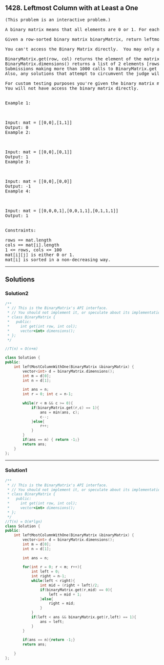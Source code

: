 ## 1428. Leftmost Column with at Least a One
<pre>
(This problem is an interactive problem.)

A binary matrix means that all elements are 0 or 1. For each individual row of the matrix, this row is sorted in non-decreasing order.

Given a row-sorted binary matrix binaryMatrix, return leftmost column index(0-indexed) with at least a 1 in it. If such index doesn't exist, return -1.

You can't access the Binary Matrix directly.  You may only access the matrix using a BinaryMatrix interface:

BinaryMatrix.get(row, col) returns the element of the matrix at index (row, col) (0-indexed).
BinaryMatrix.dimensions() returns a list of 2 elements [rows, cols], which means the matrix is rows * cols.
Submissions making more than 1000 calls to BinaryMatrix.get will be judged Wrong Answer.  
Also, any solutions that attempt to circumvent the judge will result in disqualification.

For custom testing purposes you're given the binary matrix mat as input in the following four examples. 
You will not have access the binary matrix directly.


Example 1:



Input: mat = [[0,0],[1,1]]
Output: 0
Example 2:



Input: mat = [[0,0],[0,1]]
Output: 1
Example 3:



Input: mat = [[0,0],[0,0]]
Output: -1
Example 4:



Input: mat = [[0,0,0,1],[0,0,1,1],[0,1,1,1]]
Output: 1
 

Constraints:

rows == mat.length
cols == mat[i].length
1 <= rows, cols <= 100
mat[i][j] is either 0 or 1.
mat[i] is sorted in a non-decreasing way.
</pre>

--------------------------------------------------------------

## Solutions
### Solution2
```c++
/**
 * // This is the BinaryMatrix's API interface.
 * // You should not implement it, or speculate about its implementation
 * class BinaryMatrix {
 *   public:
 *     int get(int row, int col);
 *     vector<int> dimensions();
 * };
 */

//T(n) = O(n+m)

class Solution {
public:
    int leftMostColumnWithOne(BinaryMatrix &binaryMatrix) {
        vector<int> d = binaryMatrix.dimensions();
        int m = d[0];
        int n = d[1];
        
        int ans = n;
        int r = 0; int c = n-1;
        
        while(r < m && c >= 0){
            if(binaryMatrix.get(r,c) == 1){
                ans = min(ans, c);
                c--;
            }else{
                r++;
            }
        }
        if(ans == n) { return -1;}
        return ans;
    }
};

```
-------------------------------------------------------------
### Solution1

```c++
/**
 * // This is the BinaryMatrix's API interface.
 * // You should not implement it, or speculate about its implementation
 * class BinaryMatrix {
 *   public:
 *     int get(int row, int col);
 *     vector<int> dimensions();
 * };
 */
//T(n) = O(m*lgn)
class Solution {
public:
    int leftMostColumnWithOne(BinaryMatrix &binaryMatrix) {
        vector<int> d = binaryMatrix.dimensions();
        int m = d[0];
        int n = d[1];
        
        int ans = n;
        
        for(int r = 0; r < m; r++){
            int left = 0;
            int right = n-1;
            while(left < right){
                int mid = (right + left)/2;
                if(binaryMatrix.get(r,mid) == 0){
                    left = mid + 1;
                }else{
                    right = mid;
                }
            }
            if(left < ans && binaryMatrix.get(r,left) == 1){
                ans = left;
            }
        }
        
        if(ans == n){return -1;}
        return ans;
        
    }
};

```

